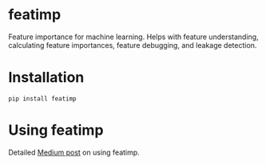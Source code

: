 # featimp
Feature importance for machine learning. Helps with feature understanding, calculating feature importances, feature debugging, and leakage detection.

# Installation
```
pip install featimp
```

# Using featimp
Detailed [Medium post](https://medium.com/@hasan.basri.akcay) on using featimp.
